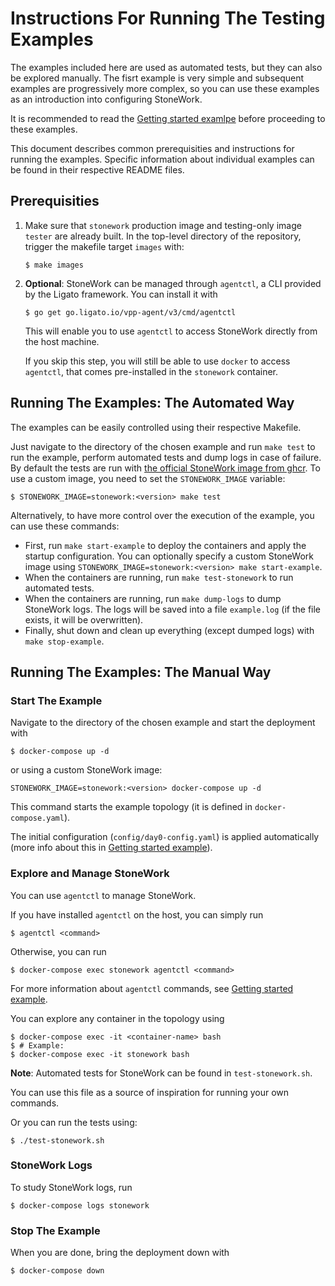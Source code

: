 Instructions For Running The Testing Examples
=============================================

The examples included here are used as automated tests, but they can also be explored manually.
The fisrt example is very simple and subsequent examples are progressively more complex,
so you can use these examples as an introduction into configuring StoneWork.

It is recommended to read the [Getting started examlpe][getting-started] before proceeding to these examples.

This document describes common prerequisities and instructions for running the examples.
Specific information about individual examples can be found in their respective README files.

Prerequisities
--------------

1. 
   Make sure that `stonework` production image and testing-only image `tester` are already built.
   In the top-level directory of the repository, trigger the makefile target `images` with:
   ```
   $ make images
   ```
2. 
   **Optional**: StoneWork can be managed through `agentctl`, a CLI provided by the Ligato framework.
   You can install it with
   ```
   $ go get go.ligato.io/vpp-agent/v3/cmd/agentctl
   ```
   This will enable you to use `agentctl` to access StoneWork directly from the host machine.

   If you skip this step, you will still be able to use `docker` to access `agentctl`, that comes pre-installed in the `stonework` container.

Running The Examples: The Automated Way
---------------------------------------

The examples can be easily controlled using their respective Makefile.

Just navigate to the directory of the chosen example and run `make test`
to run the example, perform automated tests and dump logs in case of failure.  
By default the tests are run with [the official StoneWork image from ghcr](https://github.com/PANTHEONtech/StoneWork/pkgs/container/stonework).
To use a custom image, you need to set the `STONEWORK_IMAGE` variable:
```
$ STONEWORK_IMAGE=stonework:<version> make test
```

Alternatively, to have more control over the execution of the example, you can use these commands:

- First, run `make start-example` to deploy the containers and apply the startup configuration. You can optionally specify a custom StoneWork image using `STONEWORK_IMAGE=stonework:<version> make start-example`.
- When the containers are running, run `make test-stonework` to run automated tests.
- When the containers are running, run `make dump-logs` to dump StoneWork logs.
  The logs will be saved into a file `example.log` (if the file exists, it will be overwritten).
- Finally, shut down and clean up everything (except dumped logs) with `make stop-example`.

Running The Examples: The Manual Way
------------------------------------

### Start The Example

Navigate to the directory of the chosen example and start the deployment with
```
$ docker-compose up -d
```
or using a custom StoneWork image:
```
STONEWORK_IMAGE=stonework:<version> docker-compose up -d
```
This command starts the example topology (it is defined in `docker-compose.yaml`).

The initial configuration (`config/day0-config.yaml`) is applied automatically (more info about this in [Getting started example][getting-started]).

### Explore and Manage StoneWork

You can use `agentctl` to manage StoneWork.

If you have installed `agentctl` on the host, you can simply run
```
$ agentctl <command>
```
Otherwise, you can run
```
$ docker-compose exec stonework agentctl <command>
```
For more information about `agentctl` commands, see [Getting started example][getting-started].

You can explore any container in the topology using
```
$ docker-compose exec -it <container-name> bash
$ # Example:
$ docker-compose exec -it stonework bash
```

**Note**: Automated tests for StoneWork can be found in `test-stonework.sh`.

You can use this file as a source of inspiration for running your own commands.

Or you can run the tests using:
```
$ ./test-stonework.sh
```

### StoneWork Logs

To study StoneWork logs, run
```
$ docker-compose logs stonework
```

### Stop The Example

When you are done, bring the deployment down with
```
$ docker-compose down
```

[getting-started]: ../getting-started/README.md
